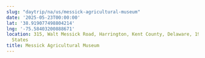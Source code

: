 ```yaml
---
slug: "daytrip/na/us/messick-agricultural-museum"
date: '2025-05-23T00:00:00'
lat: '38.919077498804214'
lng: '-75.58403200888671'
location: 315, Walt Messick Road, Harrington, Kent County, Delaware, 19952, United
  States
title: Messick Agricultural Museum
---
```



